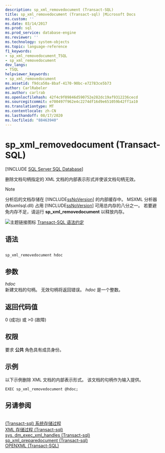```yaml
---
description: sp_xml_removedocument (Transact-SQL)
title: sp_xml_removedocument (Transact-sql) |Microsoft Docs
ms.custom: ''
ms.date: 03/14/2017
ms.prod: sql
ms.prod_service: database-engine
ms.reviewer: ''
ms.technology: system-objects
ms.topic: language-reference
f1_keywords:
- sp_xml_removedocument_TSQL
- sp_xml_removedocument
dev_langs:
- TSQL
helpviewer_keywords:
- sp_xml_removedocument
ms.assetid: f9dca50a-8baf-4170-90bc-e72783ce5b73
author: CarlRabeler
ms.author: carlrab
ms.openlocfilehash: 42f4c9f09846d590752e282dc19af9312236cecd
ms.sourcegitcommit: e700497f962e4c2274df16d9e651059b42ff1a10
ms.translationtype: MT
ms.contentlocale: zh-CN
ms.lasthandoff: 08/17/2020
ms.locfileid: "88463940"
---
```

# <a name="sp_xml_removedocument-transact-sql"></a>sp_xml_removedocument (Transact-SQL)
[!INCLUDE [SQL Server SQL Database](../../includes/applies-to-version/sql-asdb.md)]

  删除文档句柄指定的 XML 文档的内部表示形式并使该文档句柄无效。  
  
> [!NOTE]  
>  分析后的文档存储在 [!INCLUDE[ssNoVersion](../../includes/ssnoversion-md.md)] 的内部缓存中。 MSXML 分析器 (Msxmlsql.dll) 占用 [!INCLUDE[ssNoVersion](../../includes/ssnoversion-md.md)] 可用总内存的八分之一。 若要避免内存不足，请运行 **sp_xml_removedocument** 以释放内存。  
  
 ![主题链接图标](../../database-engine/configure-windows/media/topic-link.gif "“主题链接”图标") [Transact-SQL 语法约定](../../t-sql/language-elements/transact-sql-syntax-conventions-transact-sql.md)  
  
## <a name="syntax"></a>语法  
  
```  
  
sp_xml_removedocument hdoc  
```  
  
## <a name="arguments"></a>参数  
 *hdoc*  
 新建文档的句柄。 无效句柄将返回错误。 *hdoc* 是一个整数。  
  
## <a name="return-code-values"></a>返回代码值  
 0 (成功) 或 >0 (故障)   
  
## <a name="permissions"></a>权限  
 要求 **公共** 角色具有成员身份。  
  
## <a name="examples"></a>示例  
 以下示例删除 XML 文档的内部表示形式。 该文档的句柄作为输入提供。  
  
```  
EXEC sp_xml_removedocument @hdoc;  
```  
  
## <a name="see-also"></a>另请参阅      
 <br>[ (Transact-sql) 系统存储过程 ](../../relational-databases/system-stored-procedures/system-stored-procedures-transact-sql.md)
 <br>[XML 存储过程 (Transact-sql) ](../../relational-databases/system-stored-procedures/xml-stored-procedures-transact-sql.md)
 <br>[sys. dm_exec_xml_handles (Transact-sql) ](../system-dynamic-management-views/sys-dm-exec-xml-handles-transact-sql.md)
 <br>[sp_xml_preparedocument (Transact-sql) ](../../relational-databases/system-stored-procedures/sp-xml-preparedocument-transact-sql.md)
 <br>[OPENXML (Transact-SQL)](../../t-sql/functions/openxml-transact-sql.md)
  
  
